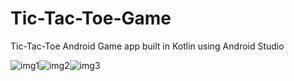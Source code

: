 # Tic-Tac-Toe-Game
Tic-Tac-Toe Android Game app built in Kotlin using Android Studio 

![img1](https://user-images.githubusercontent.com/66880935/120881863-c6ead100-c5f1-11eb-8691-db70c47d00b8.jpg)![img2](https://user-images.githubusercontent.com/66880935/120881868-cd794880-c5f1-11eb-9f17-004748b1f825.jpg)![img3](https://user-images.githubusercontent.com/66880935/120881871-d0743900-c5f1-11eb-9ef6-5b924dca6c69.jpg)
